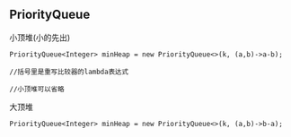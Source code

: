 ##  PriorityQueue
小顶堆(小的先出)
```
PriorityQueue<Integer> minHeap = new PriorityQueue<>(k, (a,b)->a-b);

//括号里是重写比较器的lambda表达式

//小顶堆可以省略
```

大顶堆
```
PriorityQueue<Integer> minHeap = new PriorityQueue<>(k, (a,b)->b-a);
```